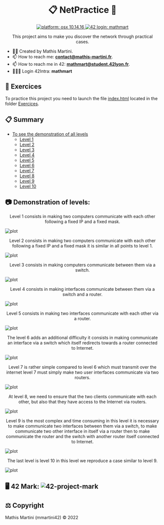 # <h1 align="center">📋 NetPractice 📃</h1>

<p align="center">
  <a href="https://fr.wikipedia.org/wiki/MacOS_Mojave" target="_blank">
    <img alt="platform: osx 10.14.16" src="https://img.shields.io/badge/platform-osx%20v10.14.x-red?style=flat-square"/>
  </a>
  <a href="https://profile.intra.42.fr/users/mathmart" target="_blank">
    <img alt="42 login: mathmart" src="https://img.shields.io/badge/42%20login-mathmart-2DD57B?style=flat-square"/>
  </a>
</p>

<p align="center">
This project aims to make you discover the network through practical cases.
</p>

 - ✍🏻 Created by Mathis Martini. 
 - 📫 How to reach me: **contact@mathis-martini.fr**.
 - 📫 How to reach me in 42: **mathmart@student.42lyon.fr**.
 - 👨🏻‍💻 Login 42Intra: **mathmart**

<h2 align="left">🔑 Exercices</h2>

To practice this project you need to launch the file [index.html](./Exercices/index.html) located in the folder [Exercices](./Exercices).

<h2 align="left">📋 Summary</h2>

 - [To see the demonstration of all levels](#summary)
    - [Level 1](#1)
    - [Level 2](#2)
    - [Level 3](#3)
    - [Level 4](#4)
    - [Level 5](#5)
    - [Level 6](#6)
    - [Level 7](#7)
    - [Level 8](#8)
    - [Level 9](#9)
    - [Level 10](#10)

<h2 id="summary" align="left"> 📷 Demonstration of levels:</h2>

<p id="1" align="center">
 Level 1 consists in making two computers communicate with each other following a fixed IP and a fixed mask.
</p>
  
  ![plot](./Solutions_Png/level1.png)
  
<p id="2" align="center">
 Level 2 consists in making two computers communicate with each other following a fixed IP and a fixed mask
it is similar in all points to level 1.
</p>

![plot](./Solutions_Png/level2.png)

<p id="3" align="center">Level 3 consists in making computers communicate between them via a switch.</p>

![plot](./Solutions_Png/level3.png)

<p id="4" align="center">Level 4 consists in making interfaces communicate between them via a switch and a router.</p>

![plot](./Solutions_Png/level4.png)

<p id="5" align="center">Level 5 consists in making two interfaces communicate with each other via a router.</p>

![plot](./Solutions_Png/level5.png)

<p id="6" align="center">The level 6 adds an additional difficulty it consists in making communicate an interface via a
  switch which itself redirects towards a router connected to Internet.</p>

![plot](./Solutions_Png/level6.png)

<p id="7" align="center">Level 7 is rather simple compared to level 6 which must transmit over the internet 
level 7 must simply make two user interfaces communicate via two routers.</p>

![plot](./Solutions_Png/level7.png)

<p id="8" align="center">At level 8, we need to ensure that the two clients 
  communicate with each other, but also that they have access to the Internet via routers.</p>

![plot](./Solutions_Png/level8.png)

<p id="9" align="center">
  Level 9 is the most complex and time consuming
  in this level it is necessary to make communicate two interfaces between them via 
  a switch, to make communicate two other interface in itself via a router then to make communicate 
  the router and the switch with another router itself connected to Internet.
</p>

![plot](./Solutions_Png/level9.png)

<p id="10" align="center">The last level is level 10 in this level we reproduce a case similar to level 9.</p>

![plot](./Solutions_Png/level10.png)

<h2 align="left">
  🖥️ 42 Mark:
  <img alt="42-project-mark" src="https://badge42.vercel.app/api/v2/cl3w9zs6r005409laqkyvif38/project/2534521"/>
</h2>

<h2 align="left">⚖️ Copyright</h2>
<p align="left">
  Mathis Martini (mmartini42) © 2022
</p>
